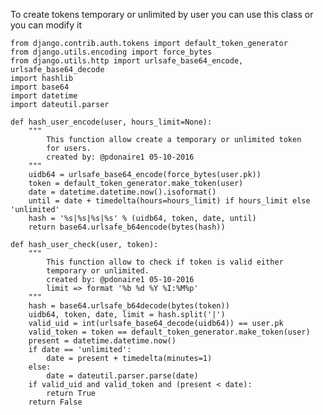 To create tokens temporary or unlimited by user you can use this class or you can modify it

    from django.contrib.auth.tokens import default_token_generator
    from django.utils.encoding import force_bytes
    from django.utils.http import urlsafe_base64_encode, urlsafe_base64_decode
    import hashlib
    import base64
    import datetime
    import dateutil.parser

    def hash_user_encode(user, hours_limit=None):
        """
            This function allow create a temporary or unlimited token 
            for users.
            created by: @pdonaire1 05-10-2016
        """
        uidb64 = urlsafe_base64_encode(force_bytes(user.pk))
        token = default_token_generator.make_token(user)
        date = datetime.datetime.now().isoformat()
        until = date + timedelta(hours=hours_limit) if hours_limit else 'unlimited'
        hash = '%s|%s|%s|%s' % (uidb64, token, date, until)
        return base64.urlsafe_b64encode(bytes(hash))

    def hash_user_check(user, token):
        """
            This function allow to check if token is valid either 
            temporary or unlimited.
            created by: @pdonaire1 05-10-2016
            limit => format '%b %d %Y %I:%M%p'
        """
        hash = base64.urlsafe_b64decode(bytes(token))
        uidb64, token, date, limit = hash.split('|')
        valid_uid = int(urlsafe_base64_decode(uidb64)) == user.pk
        valid_token = token == default_token_generator.make_token(user)
        present = datetime.datetime.now()
        if date == 'unlimited':
            date = present + timedelta(minutes=1)
        else:
            date = dateutil.parser.parse(date)
        if valid_uid and valid_token and (present < date):
            return True
        return False
